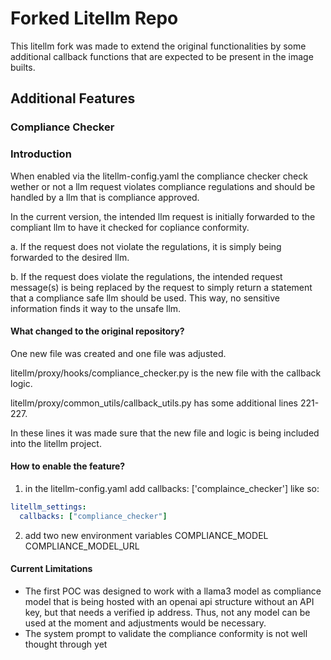 # Forked Litellm Repo

This litellm fork was made to extend the original functionalities by some additional callback functions that are expected to be present in the image builts.

## Additional Features

### Compliance Checker

### Introduction
When enabled via the litellm-config.yaml the compliance checker check wether or not a llm request violates compliance regulations and should be handled by a llm that is compliance approved.

In the current version, the intended llm request is initially forwarded to the compliant llm to have it checked for copliance conformity. 

a. If the request does not violate the regulations, it is simply being forwarded to the desired llm. 

b. If the request does violate the regulations, the intended request message(s) is being replaced by the request to simply return a statement that a compliance safe llm should be used. This way, no sensitive information finds it way to the unsafe llm.

#### What changed to the original repository?

One new file was created and one file was adjusted.

litellm/proxy/hooks/compliance_checker.py is the new file with the callback logic.

litellm/proxy/common_utils/callback_utils.py has some additional lines 221-227.

In these lines it was made sure that the new file and logic is being included into the litellm project.

#### How to enable the feature?

1) in the litellm-config.yaml add callbacks: ['complaince_checker'] like so:

```yaml
litellm_settings:
  callbacks: ["compliance_checker"]
```
2) add two new environment variables
COMPLIANCE_MODEL
COMPLIANCE_MODEL_URL

#### Current Limitations

- The first POC was designed to work with a llama3 model as compliance model that is being hosted with an openai api structure without an API key, but that needs a verified ip address. Thus, not any model can be used at the moment and adjustments would be necessary.
- The system prompt to validate the compliance conformity is not well thought through yet
